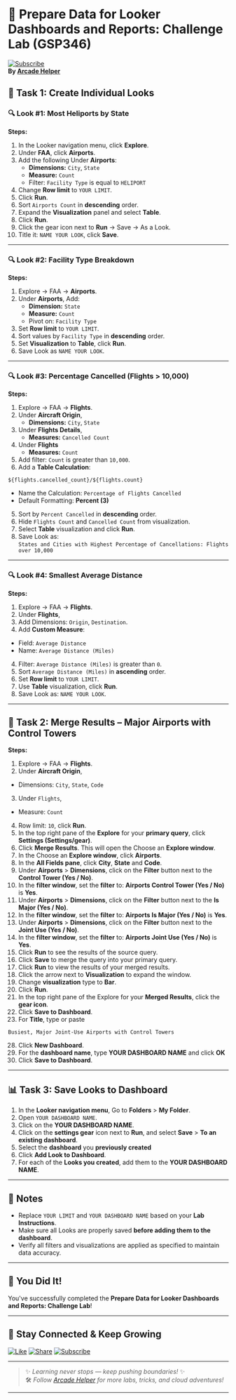 
# 🚀 Prepare Data for Looker Dashboards and Reports: Challenge Lab (GSP346)  
[![Subscribe](https://img.shields.io/badge/Subscribe-YouTube-red?style=for-the-badge&logo=youtube)](https://www.youtube.com/@ArcadeHelper1418)  
**By [Arcade Helper](https://www.youtube.com/@ArcadeHelper1418)**

## 🚀 Task 1: Create Individual Looks

### 🔍 Look #1: Most Heliports by State

**Steps:**
1. In the Looker navigation menu, click **Explore**.
2. Under **FAA**, click **Airports**.
3. Add the following Under **Airports**:
   - **Dimensions:** `City`, `State`
   - **Measure:** `Count`
   - Filter: `Facility Type` is equal to `HELIPORT`
4. Change **Row limit** to `YOUR LIMIT`.
5. Click **Run**.
6. Sort `Airports Count` in **descending** order.
7. Expand the **Visualization** panel and select **Table**.
8. Click **Run**.
9. Click the gear icon next to **Run** → Save → As a Look.
10. Title it: `NAME YOUR LOOK`, click **Save**.

---

### 🔍 Look #2: Facility Type Breakdown

**Steps:**
1. Explore → FAA → **Airports**.
2. Under **Airports**, Add:
   - **Dimension:** `State`
   - **Measure:** `Count`
   - Pivot on: `Facility Type`
3. Set **Row limit** to `YOUR LIMIT`.
4. Sort values by `Facility Type` in **descending** order.
5. Set **Visualization** to **Table**, click **Run**.
6. Save Look as `NAME YOUR LOOK`.

---

### 🔍 Look #3: Percentage Cancelled (Flights > 10,000)

**Steps:**
1. Explore → FAA → **Flights**.
2. Under **Aircraft Origin**,
   - **Dimensions:** `City`, `State`
3. Under **Flights Details**,
   - **Measures:** `Cancelled Count`
4. Under **Flights**
   - **Measures:** `Count`
4. Add filter: `Count` is greater than `10,000`.
5. Add a **Table Calculation**:
```
${flights.cancelled_count}/${flights.count}
```
- Name the Calculation: `Percentage of Flights Cancelled`
- Default Formatting: **Percent (3)**
5. Sort by `Percent Cancelled` in **descending** order.
6. Hide `Flights Count` and `Cancelled Count` from visualization.
7. Select **Table** visualization and click **Run**.
8. Save Look as:  
`States and Cities with Highest Percentage of Cancellations: Flights over 10,000`

---

### 🔍 Look #4: Smallest Average Distance

**Steps:**
1. Explore → FAA → **Flights**.
2. Under **Flights**,
3. Add Dimensions: `Origin`, `Destination`.
4. Add **Custom Measure**:
- Field: `Average Distance`
- Name: `Average Distance (Miles)`
4. Filter: `Average Distance (Miles)` is greater than `0`.
5. Sort `Average Distance (Miles)` in **ascending** order.
6. Set **Row limit** to `YOUR LIMIT`.
7. Use **Table** visualization, click **Run**.
8. Save Look as: `NAME YOUR LOOK`.

---

## 🔗 Task 2: Merge Results – Major Airports with Control Towers

**Steps:**
1. Explore → FAA → **Flights**.
2. Under **Aircraft Origin**,
- Dimensions: `City`, `State`, `Code`
3. Under `Flights`,
- Measure: `Count`
4. Row limit: `10`, click **Run**.
5. In the top right pane of the **Explore** for your **primary query**, click **Settings (Settings/gear)**.
6. Click **Merge Results**. This will open the Choose an **Explore window**.
7. In the Choose an **Explore window**, click **Airports**.
8. In the **All Fields pane**, click **City**, **State** and **Code**.
9. Under **Airports** > **Dimensions**, click on the **Filter** button next to the **Control Tower (Yes / No)**.
10. In the **filter window**, set the **filter** to: **Airports Control Tower (Yes / No)** is **Yes**.
11. Under **Airports** > **Dimensions**, click on the **Filter** button next to the **Is Major (Yes / No)**.
12. In the **filter window**, set the **filter** to: **Airports Is Major (Yes / No)** is **Yes**.
13. Under **Airports** > **Dimensions**, click on the **Filter** button next to the **Joint Use (Yes / No)**.
14. In the **filter window**, set the **filter** to: **Airports Joint Use (Yes / No)** is **Yes**.
15. Click **Run** to see the results of the source query.
16. Click **Save** to merge the query into your primary query.
17. Click **Run** to view the results of your merged results.
18. Click the arrow next to **Visualization** to expand the window.
19. Change **visualization** type to **Bar**.
20. Click **Run**.
21. In the top right pane of the Explore for your **Merged Results**, click the **gear icon**.
22. Click **Save to Dashboard**.
23. For **Title**, type or  paste
```
Busiest, Major Joint-Use Airports with Control Towers
```
28. Click **New Dashboard**.
29. For the **dashboard name**, type **YOUR DASHBOARD NAME** and click **OK**
30. Click **Save to Dashboard**.

---

## 📊 Task 3: Save Looks to Dashboard

1. In the **Looker navigation menu**, Go to **Folders** > **My Folder**.
2. Open `YOUR DASHBOARD NAME`.
3. Click on the **YOUR DASHBOARD NAME**.
4. Click on the **settings gear** icon next to **Run**, and select **Save** > **To an existing dashboard**.
5. Select the **dashboard** you **previously created**
6. Click **Add Look to Dashboard**.
7. For each of the **Looks you created**, add them to the **YOUR DASHBOARD NAME**.

---

## 📌 Notes

- Replace `YOUR LIMIT` and `YOUR DASHBOARD NAME` based on your **Lab Instructions**.
- Make sure all Looks are properly saved **before adding them to the dashboard**.
- Verify all filters and visualizations are applied as specified to maintain data accuracy.

---


## 🎉 You Did It!  
You've successfully completed the **Prepare Data for Looker Dashboards and Reports: Challenge Lab**!  

---

## 🌟 Stay Connected & Keep Growing

[![Like](https://img.shields.io/badge/Like-❤️-pink?style=for-the-badge)](https://www.youtube.com/@ArcadeHelper1418) 
[![Share](https://img.shields.io/badge/Share-🔁-blue?style=for-the-badge)](https://www.youtube.com/@ArcadeHelper1418) 
[![Subscribe](https://img.shields.io/badge/Subscribe-🔔-red?style=for-the-badge)](https://www.youtube.com/@ArcadeHelper1418)

---

> ✨ *Learning never stops — keep pushing boundaries!* ✨  
> 🛠️ *Follow [Arcade Helper](https://www.youtube.com/@ArcadeHelper1418) for more labs, tricks, and cloud adventures!*

---
